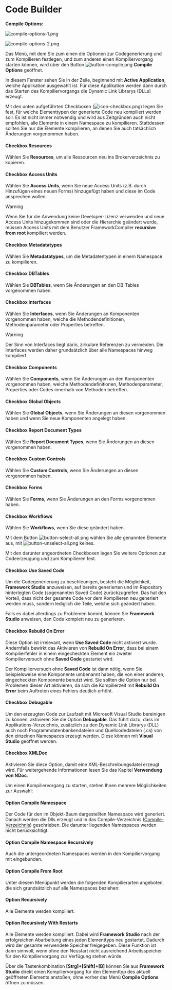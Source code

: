 # Code Builder

**Compile Options:**

![compile-options-1.png](media/compile-options-1.png)

![compile-options-2.png](media/compile-options-2.png)

Das Menü, mit dem Sie zum einen die Optionen zur Codegenerierung und zum Kompilieren festlegen, und zum anderen einen Kompiliervorgang starten können, wird über den Button ![button-compile.png](../media/button-compile.png) **Compile Options** geöffnet.

In diesem Fenster sehen Sie in der Zeile, beginnend mit **Active Application**, welche Applikation ausgewählt ist. Für diese Applikation werden dann durch das Starten des Kompiliervorgangs die Dynamic Link Librarys (DLLs) erzeugt.

Mit den unten aufgeführten Checkboxen (![icon-checkbox.png](../media/icon-checkbox.png)) legen Sie fest, für welche Elementtypen der generierte Code neu kompiliert werden soll. Es ist nicht immer notwendig und wird aus Zeitgründen auch nicht empfohlen, alle Elemente in einem Namespace zu kompilieren. Stattdessen sollten Sie nur die Elemente kompilieren, an denen Sie auch tatsächlich Änderungen vorgenommen haben.

#### Checkbox **Resources**

Wählen Sie **Resources**, um alle Ressourcen neu ins Brokerverzeichnis zu kopieren.

#### Checkbox **Access Units**

Wählen Sie **Access Units**, wenn Sie neue Access Units (z.B. durch Hinzufügen eines neuen Forms) hinzugefügt haben und diese im Code ansprechen wollen.

> [!WARNING]
> Wenn Sie für die Anwendung keine Developer-Lizenz verwenden und neue Access Units hinzugekommen sind oder die Hierarchie geändert wurde, müssen Access Units mit dem Benutzer FrameworkCompiler **recursive from root** kompiliert werden.

#### Checkbox **Metadatatypes**

Wählen Sie **Metadatatypes**, um die Metadatentypen in einem Namespace zu kompilieren.

#### Checkbox **DBTables**

Wählen Sie **DBTables**, wenn Sie Änderungen an den DB-Tables vorgenommen haben.

#### Checkbox **Interfaces**

Wählen Sie **Interfaces**, wenn Sie Änderungen an Komponenten vorgenommen haben, welche die Methodendefinitionen, Methodenparameter oder Properties betreffen.

> [!WARNING]
> Der Sinn von Interfaces liegt darin, zirkulare Referenzen zu vermeiden. Die Interfaces werden daher grundsätzlich über alle Namespaces hinweg kompiliert.

#### Checkbox **Components**

Wählen Sie **Components**, wenn Sie Änderungen an den Komponenten vorgenommen haben, welche Methodendefinitionen, Methodenparameter, Properties oder Codes innerhalb von Methoden betreffen.

#### Checkbox **Global Objects**

Wählen Sie **Global Objects**, wenn Sie Änderungen an diesen vorgenommen haben und wenn Sie neue Komponenten angelegt haben.

#### Checkbox **Report Document Types**

Wählen Sie **Report Document Types**, wenn Sie Änderungen an diesen vorgenommen haben.

#### Checkbox **Custom Controls**

Wählen Sie **Custom Controls**, wenn Sie Änderungen an diesen vorgenommen haben.

#### Checkbox **Forms**

Wählen Sie **Forms**, wenn Sie Änderungen an den Forms vorgenommen haben.

#### Checkbox **Workflows**

Wählen Sie **Workflows**, wenn Sie diese geändert haben.

Mit dem Button ![button-select-all.png](../media/button-select-all.png) wählen Sie alle genannten Elemente aus, mit ![button-unselect-all.png](../media/button-unselect-all.png) keines.

Mit den darunter angeordneten Checkboxen legen Sie weitere Optionen zur Codeerzeugung und zum Kompilieren fest.

#### Checkbox **Use Saved Code**

Um die Codegenerierung zu beschleunigen, besteht die Möglichkeit, **Framework Studio** anzuweisen, auf bereits generierten und im Repository hinterlegten Code (sogenannten Saved Code) zurückzugreifen. Das hat den Vorteil, dass nicht der gesamte Code vor dem Kompilieren neu generiert werden muss, sondern lediglich die Teile, welche sich geändert haben.

Falls es dabei allerdings zu Problemen kommt, können Sie **Framework Studio** anweisen, den Code komplett neu zu generieren.

#### Checkbox **Rebuild On Error**

Diese Option ist irrelevant, wenn **Use Saved Code** nicht aktiviert wurde. Andernfalls bewirkt das Aktivieren von **Rebuild On Error**, dass bei einem Kompilierfehler in einem eingecheckten Element ein zweiter Kompilierversuch ohne **Saved Code** gestartet wird.

Der Kompilierversuch ohne **Saved Code** ist dann nötig, wenn Sie beispielsweise eine Komponente umbenannt haben, die von einer anderen, eingecheckten Komponente benutzt wird. Sie sollten die Option nur bei Problemen dieser Art aktivieren, da sich die Kompilierzeit mit **Rebuild On Error** beim Auftreten eines Fehlers deutlich erhöht.

#### Checkbox **Debugable**

Um den erzeugten Code zur Laufzeit mit Microsoft Visual Studio bereinigen zu können, aktivieren Sie die Option **Debugable**. Das führt dazu, dass im Applikations-Verzeichnis, zusätzlich zu den Dynamic Link Librarys (DLL) auch noch Programmdatenbankendateien und Quellcodedateien (.cs) von den einzelnen Namespaces erzeugt werden. Diese können mit **Visual Studio** geöffnet werden.

#### Checkbox **XMLDoc**

Aktivieren Sie diese Option, damit eine XML-Beschreibungsdatei erzeugt wird. Für weitergehende Informationen lesen Sie das Kapitel **Verwendung von NDoc**.

Um einen Kompiliervorgang zu starten, stehen Ihnen mehrere Möglichkeiten zur Auswahl:

#### Option **Compile Namespace**

Der Code für den im Objekt-Baum dargestellten Namespace wird generiert. Danach werden die Dlls erzeugt und in das Compile-Verzeichnis ([Compile-Verzeichnis](anwendung-starten.md#compile-verzeichnis)) geschrieben. Die darunter liegenden Namespaces werden nicht berücksichtigt.

#### Option **Compile Namespace Recursively**

Auch die untergeordneten Namespaces werden in den Kompiliervorgang mit eingebunden.

#### Option **Compile From Root**

Unter diesem Menüpunkt werden die folgenden Kompilierarten angeboten, die sich grundsätzlich auf alle Namespaces beziehen:

#### Option **Recursively**

Alle Elemente werden kompiliert.

#### Option **Recursively With Restarts**

Alle Elemente werden kompiliert. Dabei wird **Framework Studio** nach der erfolgreichen Abarbeitung eines jeden Elementtyps neu gestartet. Dadurch wird der gesamte verwendete Speicher freigegeben. Diese Funktion ist dann sinnvoll, wenn ohne den Neustart nicht ausreichend Arbeitsspeicher für den Kompiliervorgang zur Verfügung stehen würde.

Über die Tastenkombination **[Strg]+[Shift]+[B]** können Sie aus **Framework Studio** direkt einen Kompiliervorgang für den Elementtyp des aktuell geöffneten Elements anstoßen, ohne vorher das Menü **Compile Options** öffnen zu müssen.

